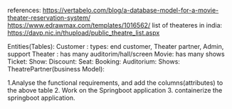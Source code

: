 references:
https://vertabelo.com/blog/a-database-model-for-a-movie-theater-reservation-system/
https://www.edrawmax.com/templates/1016562/
list of theateres in india:
https://davp.nic.in/thupload/public_theatre_list.aspx

Entities(Tables):
Customer : types: end customer, Theater partner, Admin, support
Theater : has many auditorim/hall/screen
Movie: has many shows
Ticket:
Show:
Discount:
Seat:
Booking:
Auditorium:
Shows:
TheatrePartner(business Model):

1.Analyse the functional requirements, and add the columns(attributes) to the above table
2. Work on the Springboot application
3. containerize the springboot application.




